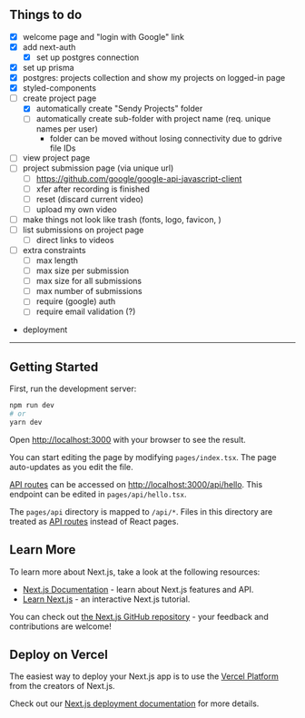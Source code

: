 ## Things to do
- [x] welcome page and "login with Google" link
- [x] add next-auth
  - [x] set up postgres connection
- [x] set up prisma
- [x] postgres: projects collection and show my projects on logged-in page
- [x] styled-components
- [ ] create project page
  - [x] automatically create "Sendy Projects" folder
  - [ ] automatically create sub-folder with project name (req. unique names per user)
    - folder can be moved without losing connectivity due to gdrive file IDs
- [ ] view project page
- [ ] project submission page (via unique url)
  - [ ] https://github.com/google/google-api-javascript-client
  - [ ] xfer after recording is finished
  - [ ] reset (discard current video)
  - [ ] upload my own video
- [ ] make things not look like trash (fonts, logo, favicon, <head>)
- [ ] list submissions on project page
  - [ ] direct links to videos
- [ ] extra constraints
  - [ ] max length
  - [ ] max size per submission
  - [ ] max size for all submissions
  - [ ] max number of submissions
  - [ ] require (google) auth
  - [ ] require email validation (?)
- deployment

---

## Getting Started

First, run the development server:

```bash
npm run dev
# or
yarn dev
```

Open [http://localhost:3000](http://localhost:3000) with your browser to see the result.

You can start editing the page by modifying `pages/index.tsx`. The page auto-updates as you edit the file.

[API routes](https://nextjs.org/docs/api-routes/introduction) can be accessed on [http://localhost:3000/api/hello](http://localhost:3000/api/hello). This endpoint can be edited in `pages/api/hello.tsx`.

The `pages/api` directory is mapped to `/api/*`. Files in this directory are treated as [API routes](https://nextjs.org/docs/api-routes/introduction) instead of React pages.

## Learn More

To learn more about Next.js, take a look at the following resources:

- [Next.js Documentation](https://nextjs.org/docs) - learn about Next.js features and API.
- [Learn Next.js](https://nextjs.org/learn) - an interactive Next.js tutorial.

You can check out [the Next.js GitHub repository](https://github.com/vercel/next.js/) - your feedback and contributions are welcome!

## Deploy on Vercel

The easiest way to deploy your Next.js app is to use the [Vercel Platform](https://vercel.com/new?utm_medium=default-template&filter=next.js&utm_source=create-next-app&utm_campaign=create-next-app-readme) from the creators of Next.js.

Check out our [Next.js deployment documentation](https://nextjs.org/docs/deployment) for more details.
